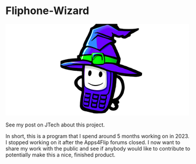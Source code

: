 # Fliphone-Wizard
![FliphoneWizardBanner](fliphonewizard2.png)

See my post on JTech about this project.

In short, this is a program that I spend around 5 months working on in 2023. I stopped working on it after the Apps4Flip forums closed. I now want to share my work with the public and see if anybody would like to contribute to potentially make this a nice, finished product.
